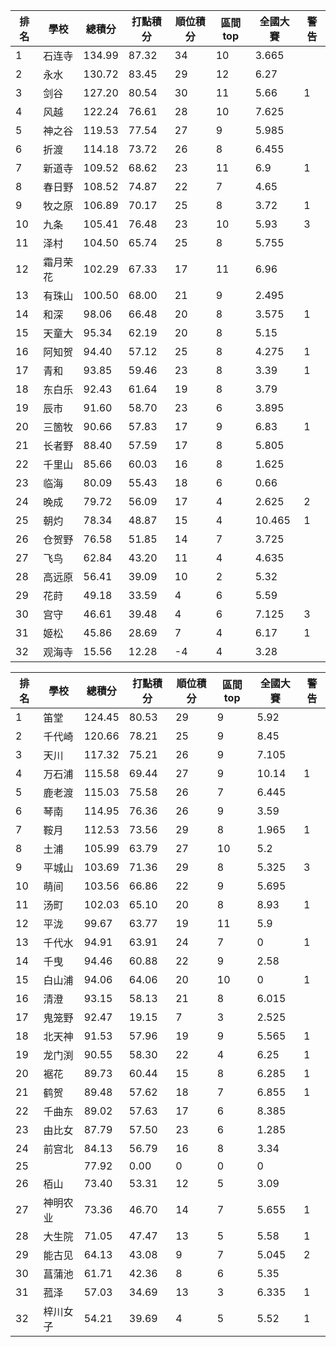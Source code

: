 排名|學校|總積分|打點積分|順位積分|區間top|全國大賽|警告
-|-|-|-|-|-|-|-
1|石连寺|134.99 |87.32 |34|10|3.665|
2|永水|130.72 |83.45 |29|12|6.27|
3|剑谷|127.20 |80.54 |30|11|5.66|1
4|风越|122.24 |76.61 |28|10|7.625|
5|神之谷|119.53 |77.54 |27|9|5.985|
6|折渡|114.18 |73.72 |26|8|6.455|
7|新道寺|109.52 |68.62 |23|11|6.9|1
8|春日野|108.52 |74.87 |22|7|4.65|
9|牧之原|106.89 |70.17 |25|8|3.72|1
10|九条|105.41 |76.48 |23|10|5.93|3
11|泽村|104.50 |65.74 |25|8|5.755|
12|霜月荣花|102.29 |67.33 |17|11|6.96|
13|有珠山|100.50 |68.00 |21|9|2.495|
14|和深|98.06 |66.48 |20|8|3.575|1
15|天童大|95.34 |62.19 |20|8|5.15|
16|阿知贺|94.40 |57.12 |25|8|4.275|1
17|青和|93.85 |59.46 |23|8|3.39|1
18|东白乐|92.43 |61.64 |19|8|3.79|
19|辰市|91.60 |58.70 |23|6|3.895|
20|三箇牧|90.66 |57.83 |17|9|6.83|1
21|长者野|88.40 |57.59 |17|8|5.805|
22|千里山|85.66 |60.03 |16|8|1.625|
23|临海|80.09 |55.43 |18|6|0.66|
24|晚成|79.72 |56.09 |17|4|2.625|2
25|朝灼|78.34 |48.87 |15|4|10.465|1
26|仓贺野|76.58 |51.85 |14|7|3.725|
27|飞鸟|62.84 |43.20 |11|4|4.635|
28|高远原|56.41 |39.09 |10|2|5.32|
29|花莳|49.18 |33.59 |4|6|5.59|
30|宫守|46.61 |39.48 |4|6|7.125|3
31|姬松|45.86 |28.69 |7|4|6.17|1
32|观海寺|15.56 |12.28 |-4|4|3.28|

排名|學校|總積分|打點積分|順位積分|區間top|全國大賽|警告
-|-|-|-|-|-|-|-
1|笛堂|124.45 |80.53 |29|9|5.92|
2|千代崎|120.66 |78.21 |25|9|8.45|
3|天川|117.32 |75.21 |26|9|7.105|
4|万石浦|115.58 |69.44 |27|9|10.14|1
5|鹿老渡|115.03 |75.58 |26|7|6.445|
6|琴南|114.95 |76.36 |26|9|3.59|
7|鞍月|112.53 |73.56 |29|8|1.965|1
8|土浦|105.99 |63.79 |27|10|5.2|
9|平城山|103.69 |71.36 |29|8|5.325|3
10|萌间|103.56 |66.86 |22|9|5.695|
11|汤町|102.03 |65.10 |20|8|8.93|1
12|平泷|99.67 |63.77 |19|11|5.9|
13|千代水|94.91 |63.91 |24|7|0|1
14|千曳|94.46 |60.88 |22|9|2.58|
15|白山浦|94.06 |64.06 |20|10|0|1
16|清澄|93.15 |58.13 |21|8|6.015|
17|鬼笼野|92.47 |19.15 |7|3|2.525|
18|北天神|91.53 |57.96 |19|9|5.565|1
19|龙门渕|90.55 |58.30 |22|4|6.25|1
20|裾花|89.73 |60.44 |15|8|6.285|1
21|鹤贺|89.48 |57.62 |18|7|6.855|1
22|千曲东|89.02 |57.63 |17|6|8.385|
23|由比女|87.79 |57.50 |23|6|1.285|
24|前宫北|84.13 |56.79 |16|8|3.34|
25||77.92 |0.00 |0|0|0|
26|栢山|73.40 |53.31 |12|5|3.09|
27|神明农业|73.36 |46.70 |14|7|5.655|1
28|大生院|71.05 |47.47 |13|5|5.58|1
29|能古见|64.13 |43.08 |9|7|5.045|2
30|菖蒲池|61.71 |42.36 |8|6|5.35|
31|菰泽|57.03 |34.69 |13|3|6.335|1
32|梓川女子|54.21 |39.69 |4|5|5.52|1

